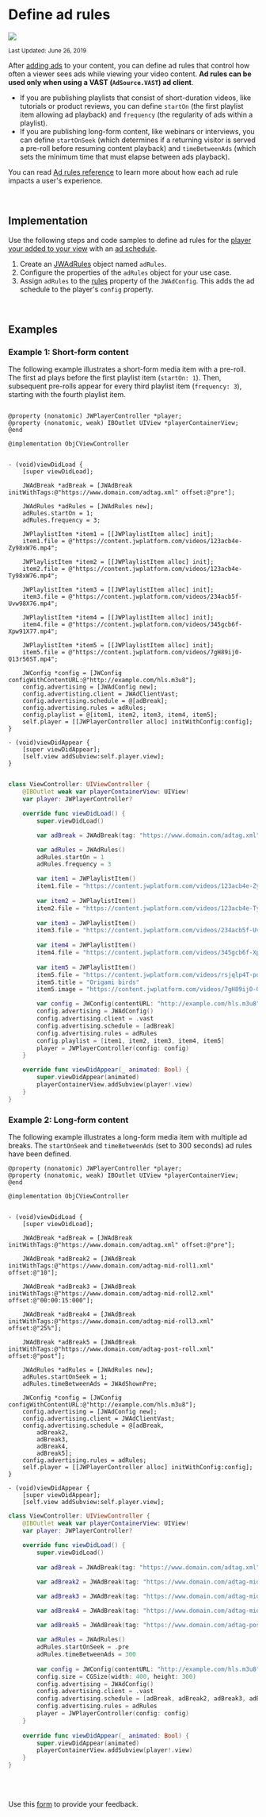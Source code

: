 # Define ad rules 

<img src="https://img.shields.io/badge/SDK-iOS%20v3-0AAC29.svg?logo=android">

<sup>Last Updated: June 26, 2019</sup>

After [adding ads](../monetize-your-content) to your content, you can define ad rules that control how often a viewer sees ads while viewing your video content. <strong>Ad rules can be used only when using a VAST (`AdSource.VAST`) ad client</strong>.

* If you are publishing playlists that consist of short-duration videos, like tutorials or product reviews, you can define `startOn` (the first playlist item allowing ad playback) and `frequency` (the regularity of ads within a playlist). 
* If you are publishing long-form content, like webinars or interviews, you can define `startOnSeek` (which determines if a returning visitor is served a pre-roll before resuming content playback) and `timeBetweenAds` (which sets the minimum time that must elapse between ads playback).

You can read <a href="https://support.jwplayer.com/articles/ad-rules-reference" target="_blank">Ad rules reference</a> to learn more about how each ad rule impacts a user's experience.

<br/>

## Implementation

Use the following steps and code samples to define ad rules for the [player your added to your view](../../getting-started/add-a-player-to-your-view) with an [ad schedule](../monetize-your-content).

1. Create an <a href="https://developer.jwplayer.com/sdk/ios/reference/Classes/JWAdRules.html" target="_blank">JWAdRules</a> object named `adRules`.
2. Configure the properties of the `adRules` object for your use case.
3. Assign `adRules` to the <a href="https://developer.jwplayer.com/sdk/ios/reference/Classes/JWAdConfig.html#//api/name/rules" target="_blank">rules</a> property of the `JWAdConfig`. This adds the ad schedule to the player's `config` property.

<br/>

## Examples

### Example 1: Short-form content

The following example illustrates a short-form media item with a pre-roll. The first ad plays before the first playlist item (`startOn: 1`). Then, subsequent pre-rolls appear for every third playlist item (`frequency: 3`), starting with the fourth playlist item.

```Obj-C

@property (nonatomic) JWPlayerController *player;
@property (nonatomic, weak) IBOutlet UIView *playerContainerView;
@end

@implementation ObjCViewController


- (void)viewDidLoad {
    [super viewDidLoad];

    JWAdBreak *adBreak = [JWAdBreak initWithTags:@"https://www.domain.com/adtag.xml" offset:@"pre"];

    JWAdRules *adRules = [JWAdRules new];
    adRules.startOn = 1;
    adRules.frequency = 3;

    JWPlaylistItem *item1 = [[JWPlaylistItem alloc] init];
    item1.file = @"https://content.jwplatform.com/videos/123acb4e-Zy98xW76.mp4";
        
    JWPlaylistItem *item2 = [[JWPlaylistItem alloc] init];
    item2.file = @"https://content.jwplatform.com/videos/123acb4e-Ty98xW76.mp4";
        
    JWPlaylistItem *item3 = [[JWPlaylistItem alloc] init];
    item3.file = @"https://content.jwplatform.com/videos/234acb5f-Uvw98X76.mp4";
        
    JWPlaylistItem *item4 = [[JWPlaylistItem alloc] init];
    item4.file = @"https://content.jwplatform.com/videos/345gcb6f-Xpw91X77.mp4";
        
    JWPlaylistItem *item5 = [[JWPlaylistItem alloc] init];
    item5.file = @"https://content.jwplatform.com/videos/7gH89ij0-Q13r56ST.mp4";

    JWConfig *config = [JWConfig configWithContentURL:@"http://example.com/hls.m3u8"];
    config.advertising = [JWAdConfig new];
    config.advertisting.client = JWAdClientVast;
    config.advertising.schedule = @[adBreak];
    config.advertising.rules = adRules;
    config.playlist = @[item1, item2, item3, item4, item5];
    self.player = [[JWPlayerController alloc] initWithConfig:config];
}

- (void)viewDidAppear {
    [super viewDidAppear];
    [self.view addSubview:self.player.view];
}
```
```Swift

class ViewController: UIViewController {
    @IBOutlet weak var playerContainerView: UIView!
    var player: JWPlayerController?

    override func viewDidLoad() {
        super.viewDidLoad()

        var adBreak = JWAdBreak(tag: "https://www.domain.com/adtag.xml", offset: "pre")

        var adRules = JWAdRules()
        adRules.startOn = 1
        adRules.frequency = 3

        var item1 = JWPlaylistItem()
        item1.file = "https://content.jwplatform.com/videos/123acb4e-Zy98xW76.mp4"
                
        var item2 = JWPlaylistItem()
        item2.file = "https://content.jwplatform.com/videos/123acb4e-Ty98xW76.mp4"
        
        var item3 = JWPlaylistItem()
        item3.file = "https://content.jwplatform.com/videos/234acb5f-Uvw98X76.mp4"
        
        var item4 = JWPlaylistItem()
        item4.file = "https://content.jwplatform.com/videos/345gcb6f-Xpw91X77.mp4"
        
        var item5 = JWPlaylistItem()
        item5.file = "https://content.jwplatform.com/videos/rsjqlp4T-poiy5QyW.mp4"
        item5.title = "Origami birds"
        item5.image = "https://content.jwplatform.com/videos/7gH89ij0-Q13r56ST.mp4"

        var config = JWConfig(contentURL: "http://example.com/hls.m3u8")
        config.advertising = JWAdConfig()
        config.advertising.client = .vast
        config.advertising.schedule = [adBreak]
        config.advertising.rules = adRules
        config.playlist = [item1, item2, item3, item4, item5]
        player = JWPlayerController(config: config)
    }

    override func viewDidAppear(_ animated: Bool) {
        super.viewDidAppear(animated)
        playerContainerView.addSubview(player!.view)
    }
}
```

### Example 2: Long-form content

The following example illustrates a long-form media item with multiple ad breaks. The `startOnSeek` and `timeBetweenAds` (set to 300 seconds) ad rules have been defined.

```Obj-C
@property (nonatomic) JWPlayerController *player;
@property (nonatomic, weak) IBOutlet UIView *playerContainerView;
@end

@implementation ObjCViewController


- (void)viewDidLoad {
    [super viewDidLoad];

    JWAdBreak *adBreak = [JWAdBreak initWithTags:@"https://www.domain.com/adtag.xml" offset:@"pre"];

    JWAdBreak *adBreak2 = [JWAdBreak initWithTags:@"https://www.domain.com/adtag-mid-roll1.xml" offset:@"10"];

    JWAdBreak *adBreak3 = [JWAdBreak initWithTags:@"https://www.domain.com/adtag-mid-roll2.xml" offset:@"00:00:15:000"];

    JWAdBreak *adBreak4 = [JWAdBreak initWithTags:@"https://www.domain.com/adtag-mid-roll3.xml" offset:@"25%"];

    JWAdBreak *adBreak5 = [JWAdBreak initWithTags:@"https://www.domain.com/adtag-post-roll.xml" offset:@"post"];

    JWAdRules *adRules = [JWAdRules new];
    adRules.startOnSeek = 1;
    adRules.timeBetweenAds = JWAdShownPre;

    JWConfig *config = [JWConfig configWithContentURL:@"http://example.com/hls.m3u8"];
    config.advertising = [JWAdConfig new];
    config.advertising.client = JWAdClientVast;
    config.advertising.schedule = @[adBreak,
        adBreak2,
        adBreak3,
        adBreak4,
        adBreak5];
    config.advertising.rules = adRules;
    self.player = [[JWPlayerController alloc] initWithConfig:config];
}

- (void)viewDidAppear {
    [super viewDidAppear];
    [self.view addSubview:self.player.view];
```
```Swift
class ViewController: UIViewController {
    @IBOutlet weak var playerContainerView: UIView!
    var player: JWPlayerController?
    
    override func viewDidLoad() {
        super.viewDidLoad()
        
        var adBreak = JWAdBreak(tag: "https://www.domain.com/adtag.xml", offset: "pre")

        var adBreak2 = JWAdBreak(tag: "https://www.domain.com/adtag-mid-roll1.xml", offset: "10")

        var adBreak3 = JWAdBreak(tag: "https://www.domain.com/adtag-mid-roll2.xml", offset: "00:00:15:000")

        var adBreak4 = JWAdBreak(tag: "https://www.domain.com/adtag-mid-roll3.xml", offset: "25%")

        var adBreak5 = JWAdBreak(tag: "https://www.domain.com/adtag-post-roll.xml", offset: "post")
        
        var adRules = JWAdRules()
        adRules.startOnSeek = .pre
        adRules.timeBetweenAds = 300
        
        var config = JWConfig(contentURL: "http://example.com/hls.m3u8")
        config.size = CGSize(width: 400, height: 300)
        config.advertising = JWAdConfig()
        config.advertising.client = .vast
        config.advertising.schedule = [adBreak, adBreak2, adBreak3, adBreak4, adBreak5]
        config.advertising.rules = adRules
        player = JWPlayerController(config: config)
    }
    
    override func viewDidAppear(_ animated: Bool) {
        super.viewDidAppear(animated)
        playerContainerView.addSubview(player!.view)
    }
}
```

<br/><br/>
<div id="wufoo-mff60sc1xnn4cu">
Use this <a href="https://jwplayerdocs.wufoo.com/forms/mff60sc1xnn4cu">form</a> to provide your feedback.
</div>
<script type="text/javascript">var mff60sc1xnn4cu;(function(d, t) {
var s = d.createElement(t), options = {
'userName':'jwplayerdocs',
'formHash':'mff60sc1xnn4cu',
'autoResize':true,
'height':'288',
'async':true,
'host':'wufoo.com',
'header':'show',
'ssl':true,
'defaultValues': 'field118=' + location.pathname};
s.src = ('https:' == d.location.protocol ? 'https://' : 'http://') + 'www.wufoo.com/scripts/embed/form.js';
s.onload = s.onreadystatechange = function() {
var rs = this.readyState; if (rs) if (rs != 'complete') if (rs != 'loaded') return;
try { mff60sc1xnn4cu = new WufooForm();mff60sc1xnn4cu.initialize(options);mff60sc1xnn4cu.display(); } catch (e) {}};
var scr = d.getElementsByTagName(t)[0], par = scr.parentNode; par.insertBefore(s, scr);
})(document, 'script');</script>
